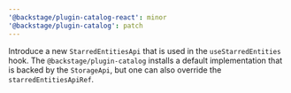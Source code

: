```yaml
---
'@backstage/plugin-catalog-react': minor
'@backstage/plugin-catalog': patch
---
```


Introduce a new `StarredEntitiesApi` that is used in the `useStarredEntities` hook.
The `@backstage/plugin-catalog` installs a default implementation that is backed by the `StorageApi`, but one can also override the `starredEntitiesApiRef`.
